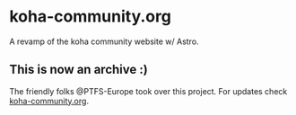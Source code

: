 # koha-community.org
A revamp of the koha community website w/ Astro.

## This is now an archive :)
The friendly folks @PTFS-Europe took over this project.
For updates check [koha-community.org](https://koha-community.org).
